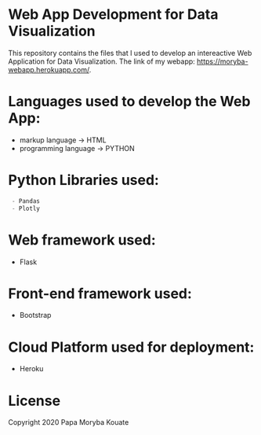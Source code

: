 # Web App Development for Data Visualization

This repository contains the files that I used to develop an intereactive Web Application for Data Visualization.
The link of my webapp: https://moryba-webapp.herokuapp.com/.

# Languages used to develop the Web App:

- markup language -> HTML 
- programming language -> PYTHON 

# Python Libraries used:
```python
 - Pandas
 - Plotly
```
# Web framework used:
- Flask
# Front-end framework used:
- Bootstrap
# Cloud Platform used for deployment: 
- Heroku

# License

Copyright 2020  Papa Moryba Kouate


